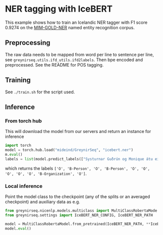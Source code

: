 # NER tagging with IceBERT

This example shows how to train an Icelandic NER tagger with F1 score 0.9274 on the [MIM-GOLD-NER](https://repository.clarin.is/repository/xmlui/handle/20.500.12537/42) named entity recognition corpus.

## Preprocessing

The raw data needs to be mapped from word per line to sentence per line, see `greynirseq.utils.ifd_utils.ifd2labels`. Then bpe encoded and preprocessed. See the README for POS tagging.

## Training

See `./train.sh` for the script used.

## Inference

### From torch hub

This will download the model from our servers and return an instance for inference

```python
import torch
model = torch.hub.load("mideind/GreynirSeq", "icebert.ner")
m.eval()
labels = list(model.predict_labels(["Systurnar Guðrún og Monique átu einar um jólin á McDonalds."])
```
which returns the labels `['O', 'B-Person', 'O', 'B-Person', 'O', 'O', 'O', 'O', 'O', 'B-Organization', 'O']`.

### Local inference

Point the model class to the checkpoint (any of the splits or an averaged checkpoint) and auxiliary data as e.g.

```python
from greynirseq.nicenlp.models.multiclass import MultiClassRobertaMode
from greynirseq.settings import IceBERT_NER_CONFIG, IceBERT_NER_PATH

model = MultiClassRobertaModel.from_pretrained(IceBERT_NER_PATH, **IceBERT_NER_CONFIG)
model.eval()
```



